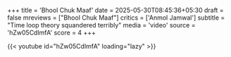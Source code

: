 +++
title = 'Bhool Chuk Maaf'
date = 2025-05-30T08:45:36+05:30
draft = false
mreviews = ["Bhool Chuk Maaf"]
critics = ['Anmol Jamwal']
subtitle = "Time loop theory squandered terribly"
media = 'video'
source = 'hZw05CdlmfA'
score = 4
+++

{{< youtube id="hZw05CdlmfA" loading="lazy" >}}

